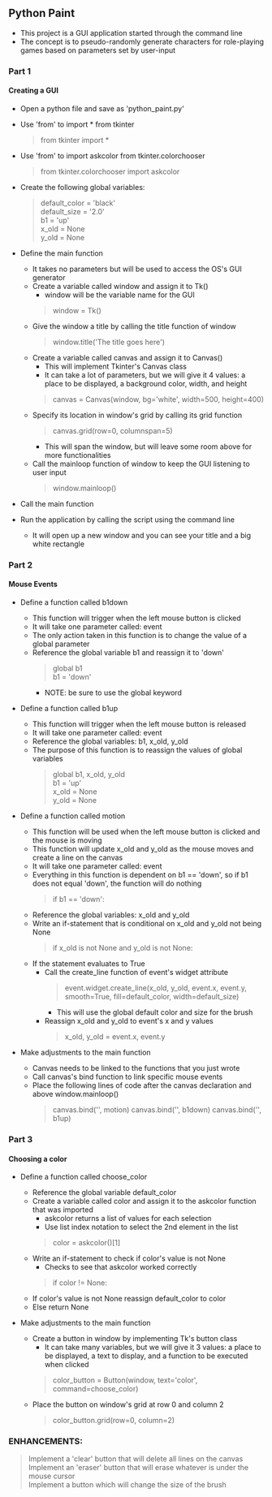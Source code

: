 ## Python Paint
- This project is a GUI application started through the command line
- The concept is to pseudo-randomly generate characters for role-playing games based on parameters set by user-input

### Part 1
#### Creating a GUI
- Open a python file and save as 'python_paint.py'
- Use 'from' to import * from tkinter
    > from tkinter import *
- Use 'from' to import askcolor from tkinter.colorchooser
    > from tkinter.colorchooser import askcolor
    
- Create the following global variables:
    > default_color = 'black'   
    > default_size = '2.0'      
    > b1 = 'up'   
    > x_old = None   
    > y_old = None   

- Define the main function
    - It takes no parameters but will be used to access the OS's GUI generator
    - Create a variable called window and assign it to Tk()
        - window will be the variable name for the GUI
        > window = Tk()
    - Give the window a title by calling the title function of window
        > window.title('The title goes here')
    - Create a variable called canvas and assign it to Canvas()
        - This will implement Tkinter's Canvas class
        - It can take a lot of parameters, but we will give it 4 values: a place to be displayed, a background color, width, and height
        > canvas = Canvas(window, bg='white', width=500, height=400) 
    - Specify its location in window's grid by calling its grid function
        > canvas.grid(row=0, columnspan=5)  
        - This will span the window, but will leave some room above for more functionalities
    - Call the mainloop function of window to keep the GUI listening to user input
        > window.mainloop()   

- Call the main function 

- Run the application by calling the script using the command line
    - It will open up a new window and you can see your title and a big white rectangle


### Part 2
#### Mouse Events
- Define a function called b1down
    - This function will trigger when the left mouse button is clicked
    - It will take one parameter called: event
    - The only action taken in this function is to change the value of a global parameter
    - Reference the global variable b1 and reassign it to 'down'
        > global b1   
        > b1 = 'down'   
        - NOTE: be sure to use the global keyword

- Define a function called b1up
    - This function will trigger when the left mouse button is released
    - It will take one parameter called: event
    - Reference the global variables: b1, x_old, y_old
    - The purpose of this function is to reassign the values of global variables
        > global b1, x_old, y_old  
        > b1 = 'up'  
        > x_old = None  
        > y_old = None  

- Define a function called motion
    - This function will be used when the left mouse button is clicked and the mouse is moving
    - This function will update x_old and y_old as the mouse moves and create a line on the canvas
    - It will take one parameter called: event
    - Everything in this function is dependent on b1 == 'down', so if b1 does not equal 'down', the function will do nothing
        > if b1 == 'down':
    - Reference the global variables: x_old and y_old
    - Write an if-statement that is conditional on x_old and y_old not being None
        > if x_old is not None and y_old is not None:
    - If the statement evaluates to True
        - Call the create_line function of event's widget attribute
            > event.widget.create_line(x_old, y_old, event.x, event.y, smooth=True, fill=default_color, width=default_size)  
            - This will use the global default color and size for the brush
        - Reassign x_old and y_old to event's x and y values
            > x_old, y_old = event.x, event.y  
        
- Make adjustments to the main function
    - Canvas needs to be linked to the functions that you just wrote
    - Call canvas's bind function to link specific mouse events
    - Place the following lines of code after the canvas declaration and above window.mainloop()
        > canvas.bind('<Motion>', motion)
        > canvas.bind('<ButtonPress-1>', b1down)
        > canvas.bind('<ButtonRelease-1>', b1up)


### Part 3
#### Choosing a color
- Define a function called choose_color
    - Reference the global variable default_color
    - Create a variable called color and assign it to the askcolor function that was imported 
        - askcolor returns a list of values for each selection
        - Use list index notation to select the 2nd element in the list
        > color = askcolor()[1]
    - Write an if-statement to check if color's value is not None
        - Checks to see that askcolor worked correctly
        > if color != None:
    - If color's value is not None reassign default_color to color
    - Else return None

- Make adjustments to the main function
    - Create a button in window by implementing Tk's button class
        - It can take many variables, but we will give it 3 values: a place to be displayed, a text to display, and a function to be executed when clicked
        > color_button = Button(window, text='color', command=choose_color)
    - Place the button on window's grid at row 0 and column 2
        > color_button.grid(row=0, column=2)




### ENHANCEMENTS: 

> Implement a 'clear' button that will delete all lines on the canvas   
> Implement an 'eraser' button that will erase whatever is under the mouse cursor  
> Implement a button which will change the size of the brush   


